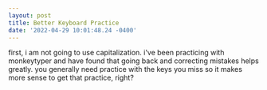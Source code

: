```yaml
--- 
layout: post 
title: Better Keyboard Practice 
date: '2022-04-29 10:01:48.24 -0400' 
--- 
```

first, i am not going to use capitalization. i've been practicing with monkeytyper and have found that going 
back and correcting mistakes helps greatly. you generally need practice with the keys you miss so it makes more 
sense to get that practice, right?
